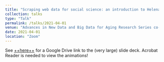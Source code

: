 ```yaml
---
title: "Scraping web data for social science: an introduction to Helena for web automation and review of research applications"
collection: talks
type: "Talk"
permalink: /talks/2021-04-01
venue: "Advances in New Data and Big Data for Aging Research Series co-sponsored by NIA research centers at Syracuse University, University of Wisconsin, University of Pennsylvania, University of Southern California and University of Texas--Austin"
date: 2021-04-01
location: "Zoom"
---
```


See [++here++](https://drive.google.com/file/d/1kxl4q8rls99HYY9nCEqihV2KfScEo0HS/view?usp=sharing) for a Google Drive link to the (very large) slide deck. Acrobat Reader is needed to view the animations!
